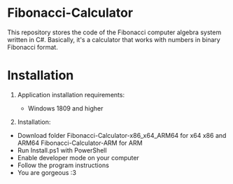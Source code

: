 # Fibonacci-Calculator
This repository stores the code of the Fibonacci computer algebra system written in C#. Basically, it's a calculator that works with numbers in binary Fibonacci format. 


# Installation
1) Application installation requirements: 
    -   Windows 1809 and higher

2) Installation:
 - Download folder
    Fibonacci-Calculator-x86_x64_ARM64 for x64 x86 and ARM64
    Fibonacci-Calculator-ARM for ARM
 - Run Install.ps1 with PowerShell
 - Enable developer mode on your computer
 - Follow the program instructions
 - You are gorgeous :3
